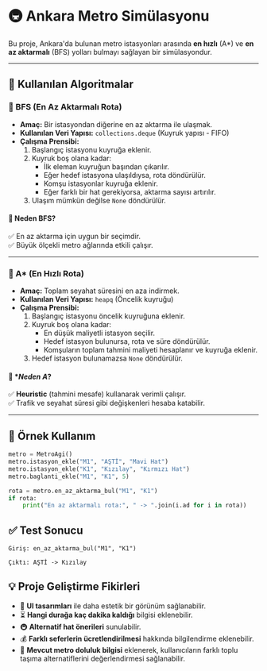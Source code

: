 # 🚇 Ankara Metro Simülasyonu

Bu proje, Ankara'da bulunan metro istasyonları arasında **en hızlı** (A*) ve **en az aktarmalı** (BFS) yolları bulmayı sağlayan bir simülasyondur.

---

## 📌 Kullanılan Algoritmalar

### 🔹 BFS (En Az Aktarmalı Rota)
- **Amaç:** Bir istasyondan diğerine en az aktarma ile ulaşmak.
- **Kullanılan Veri Yapısı:** `collections.deque` (Kuyruk yapısı - FIFO)
- **Çalışma Prensibi:**
  1. Başlangıç istasyonu kuyruğa eklenir.
  2. Kuyruk boş olana kadar:
     - İlk eleman kuyruğun başından çıkarılır.
     - Eğer hedef istasyona ulaşıldıysa, rota döndürülür.
     - Komşu istasyonlar kuyruğa eklenir.
     - Eğer farklı bir hat gerekiyorsa, aktarma sayısı artırılır.
  3. Ulaşım mümkün değilse `None` döndürülür.

#### 📍 **Neden BFS?**
✅ En az aktarma için uygun bir seçimdir.  
✅ Büyük ölçekli metro ağlarında etkili çalışır.

---

### 🔹 A* (En Hızlı Rota)
- **Amaç:** Toplam seyahat süresini en aza indirmek.
- **Kullanılan Veri Yapısı:** `heapq` (Öncelik kuyruğu)
- **Çalışma Prensibi:**
  1. Başlangıç istasyonu öncelik kuyruğuna eklenir.
  2. Kuyruk boş olana kadar:
     - En düşük maliyetli istasyon seçilir.
     - Hedef istasyon bulunursa, rota ve süre döndürülür.
     - Komşuların toplam tahmini maliyeti hesaplanır ve kuyruğa eklenir.
  3. Hedef istasyon bulunamazsa `None` döndürülür.

#### 📍 **Neden A*?
✅ **Heuristic** (tahmini mesafe) kullanarak verimli çalışır.  
✅ Trafik ve seyahat süresi gibi değişkenleri hesaba katabilir.

---

## 🔧 Örnek Kullanım

```python
metro = MetroAgi()
metro.istasyon_ekle("M1", "AŞTİ", "Mavi Hat")
metro.istasyon_ekle("K1", "Kızılay", "Kırmızı Hat")
metro.baglanti_ekle("M1", "K1", 5)

rota = metro.en_az_aktarma_bul("M1", "K1")
if rota:
    print("En az aktarmalı rota:", " -> ".join(i.ad for i in rota))

```

## ✅ Test Sonucu

```plaintext
Giriş: en_az_aktarma_bul("M1", "K1")

Çıktı: AŞTİ -> Kızılay
```

## 💡 Proje Geliştirme Fikirleri

- 🎨 **UI tasarımları** ile daha estetik bir görünüm sağlanabilir.
- ⏳ **Hangi durağa kaç dakika kaldığı** bilgisi eklenebilir.
- 🚇 **Alternatif hat önerileri** sunulabilir.
- 💰 **Farklı seferlerin ücretlendirilmesi** hakkında bilgilendirme eklenebilir.
- 🚦 **Mevcut metro doluluk bilgisi** eklenerek, kullanıcıların farklı toplu taşıma alternatiflerini değerlendirmesi sağlanabilir.
